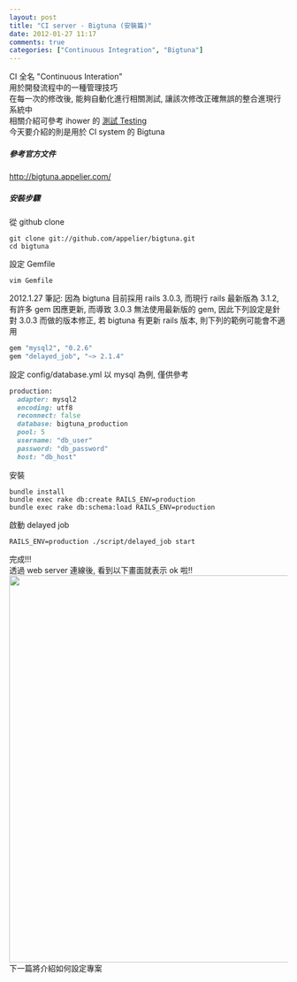 ```yaml
---
layout: post
title: "CI server - Bigtuna (安裝篇)"
date: 2012-01-27 11:17
comments: true
categories: ["Continuous Integration", "Bigtuna"]
---
```

CI 全名 "Continuous Interation"  
用於開發流程中的一種管理技巧  
在每一次的修改後, 能夠自動化進行相關測試, 讓該次修改正確無誤的整合進現行系統中  
相關介紹可參考 ihower 的 <a href="http://ihower.tw/rails3/testing.html" target="_blank">測試 Testing</a>  
今天要介紹的則是用於 CI system 的 Bigtuna  
<!-- more -->

##### 參考官方文件

<a href="http://bigtuna.appelier.com/" target="_blank">http://bigtuna.appelier.com/</a>  

##### 安裝步驟

從 github clone  

```
git clone git://github.com/appelier/bigtuna.git
cd bigtuna
```

設定 Gemfile

```
vim Gemfile
```

2012.1.27 筆記: 因為 bigtuna 目前採用 rails 3.0.3, 而現行 rails 最新版為 3.1.2, 有許多 gem 因應更新, 而導致 3.0.3 無法使用最新版的 gem, 因此下列設定是針對 3.0.3 而做的版本修正, 若 bigtuna 有更新 rails 版本, 則下列的範例可能會不適用  

```ruby
gem "mysql2", "0.2.6" 
gem "delayed_job", "~> 2.1.4"
```

設定 config/database.yml 以 mysql 為例, 僅供參考

```ruby config/database.yml
production:
  adapter: mysql2
  encoding: utf8
  reconnect: false
  database: bigtuna_production
  pool: 5
  username: "db_user" 
  password: "db_password" 
  host: "db_host" 
```

安裝

```
bundle install
bundle exec rake db:create RAILS_ENV=production
bundle exec rake db:schema:load RAILS_ENV=production
```

啟動 delayed job  

```
RAILS_ENV=production ./script/delayed_job start
```

完成!!!  
透過 web server 連線後, 看到以下畫面就表示 ok 啦!!  
<img src="https://img.skitch.com/20120204-dayqp1qsffq3cnei1fgcpi3e2d.png" width="700" />  
下一篇將介紹如何設定專案  

